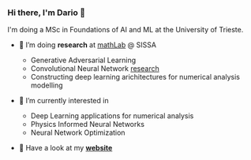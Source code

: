 ### Hi there, I'm Dario 👋

I'm doing a MSc in Foundations of AI and ML at the University of Trieste.  

- 🔭 I’m doing **research** at [mathLab](https://mathlab.sissa.it/) @ SISSA
  - Generative Adversarial Learning
  - Convolutional Neural Network [research](https://arxiv.org/abs/2210.13416) 
  - Constructing deep learning arichitectures for numerical analysis modelling 

- 🌱 I’m currently interested in 
  - Deep Learning applications for numerical analysis
  - Physics Informed Neural Networks
  - Neural Network Optimization 
  
- 👀 Have a look at my [**website**](https://dariocoscia.wixsite.com/datascience)

<!--
**dario-coscia/dario-coscia** is a ✨ _special_ ✨ repository because its `README.md` (this file) appears on your GitHub profile.

Here are some ideas to get you started:

- 🔭 I’m currently working on ...
- 🌱 I’m currently learning ...
- 👯 I’m looking to collaborate on ...
- 🤔 I’m looking for help with ...
- 💬 Ask me about ...
- 📫 How to reach me: ...
- 😄 Pronouns: ...
- ⚡ Fun fact: ...
-->
